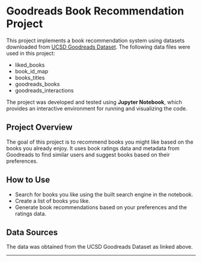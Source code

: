# Goodreads Book Recommendation Project

This project implements a book recommendation system using datasets downloaded from [UCSD Goodreads Dataset](https://cseweb.ucsd.edu/~jmcauley/datasets/goodreads.html#datasets). The following data files were used in this project:

- liked_books  
- book_id_map  
- books_titles  
- goodreads_books  
- goodreads_interactions  

The project was developed and tested using **Jupyter Notebook**, which provides an interactive environment for running and visualizing the code.

## Project Overview

The goal of this project is to recommend books you might like based on the books you already enjoy. It uses book ratings data and metadata from Goodreads to find similar users and suggest books based on their preferences.

## How to Use

- Search for books you like using the built search engine in the notebook.
- Create a list of books you like.
- Generate book recommendations based on your preferences and the ratings data.

## Data Sources

The data was obtained from the UCSD Goodreads Dataset as linked above.

---

